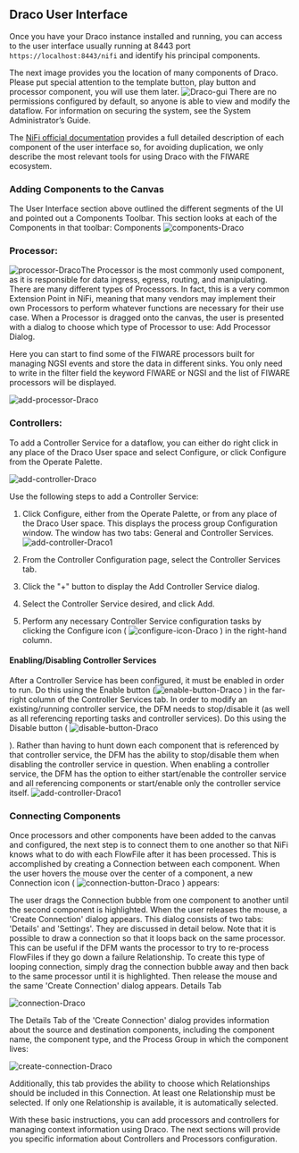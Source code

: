 ## Draco User Interface

Once you have your Draco instance installed and running, you can access to the user interface usually running at 8443
port `https://localhost:8443/nifi` and identify his principal components.

The next image provides you the location of many components of Draco. Please put special attention to the template
button, play button and processor component, you will use them later.
![Draco-gui](../images/draco-toolbar-components.png) There are no permissions configured by default, so anyone is able
to view and modify the dataflow. For information on securing the system, see the System Administrator’s Guide.

The [NiFi official documentation](https://nifi.apache.org/docs/nifi-docs/html/user-guide.html#introduction) provides a
full detailed description of each component of the user interface so, for avoiding duplication, we only describe the
most relevant tools for using Draco with the FIWARE ecosystem.

### Adding Components to the Canvas

The User Interface section above outlined the different segments of the UI and pointed out a Components Toolbar. This
section looks at each of the Components in that toolbar: Components ![components-Draco](../images/components.png)

### Processor:

![processor-Draco](../images/iconProcessor.png)The Processor is the most commonly used component, as it is responsible
for data ingress, egress, routing, and manipulating. There are many different types of Processors. In fact, this is a
very common Extension Point in NiFi, meaning that many vendors may implement their own Processors to perform whatever
functions are necessary for their use case. When a Processor is dragged onto the canvas, the user is presented with a
dialog to choose which type of Processor to use: Add Processor Dialog.

Here you can start to find some of the FIWARE processors built for managing NGSI events and store the data in different
sinks. You only need to write in the filter field the keyword FIWARE or NGSI and the list of FIWARE processors will be
displayed.

![add-processor-Draco](../images/add-processor.png)

### Controllers:

To add a Controller Service for a dataflow, you can either do right click in any place of the Draco User space and
select Configure, or click Configure from the Operate Palette.

![add-controller-Draco](../images/process-group-configuration-options.png)

Use the following steps to add a Controller Service:

1.  Click Configure, either from the Operate Palette, or from any place of the Draco User space. This displays the
    process group Configuration window. The window has two tabs: General and Controller Services.
    ![add-controller-Draco1](../images/process-group-controller-services-scope.png)

2.  From the Controller Configuration page, select the Controller Services tab.

3.  Click the "+" button to display the Add Controller Service dialog.

4.  Select the Controller Service desired, and click Add.

5.  Perform any necessary Controller Service configuration tasks by clicking the Configure icon (
    ![configure-icon-Draco](../images/iconConfigure.png) ) in the right-hand column.

#### Enabling/Disabling Controller Services

After a Controller Service has been configured, it must be enabled in order to run. Do this using the Enable button
(![enable-button-Draco](../images/iconEnable.png) ) in the far-right column of the Controller Services tab. In order to
modify an existing/running controller service, the DFM needs to stop/disable it (as well as all referencing reporting
tasks and controller services). Do this using the Disable button ( ![disable-button-Draco](../images/iconDisable.png)

). Rather than having to hunt down each component that is referenced by that controller service, the DFM has the ability
to stop/disable them when disabling the controller service in question. When enabling a controller service, the DFM has
the option to either start/enable the controller service and all referencing components or start/enable only the
controller service itself. ![add-controller-Draco1](../images/enable-controller-service-scope.png)

### Connecting Components

Once processors and other components have been added to the canvas and configured, the next step is to connect them to
one another so that NiFi knows what to do with each FlowFile after it has been processed. This is accomplished by
creating a Connection between each component. When the user hovers the mouse over the center of a component, a new
Connection icon ( ![connection-button-Draco](../images/addConnect.png) ) appears:

The user drags the Connection bubble from one component to another until the second component is highlighted. When the
user releases the mouse, a 'Create Connection' dialog appears. This dialog consists of two tabs: 'Details' and
'Settings'. They are discussed in detail below. Note that it is possible to draw a connection so that it loops back on
the same processor. This can be useful if the DFM wants the processor to try to re-process FlowFiles if they go down a
failure Relationship. To create this type of looping connection, simply drag the connection bubble away and then back to
the same processor until it is highlighted. Then release the mouse and the same 'Create Connection' dialog appears.
Details Tab

![connection-Draco](../images/processor-connection-bubble.png)

The Details Tab of the 'Create Connection' dialog provides information about the source and destination components,
including the component name, the component type, and the Process Group in which the component lives:

![create-connection-Draco](../images/create-connection.png)

Additionally, this tab provides the ability to choose which Relationships should be included in this Connection. At
least one Relationship must be selected. If only one Relationship is available, it is automatically selected.

With these basic instructions, you can add processors and controllers for managing context information using Draco. The
next sections will provide you specific information about Controllers and Processors configuration.
